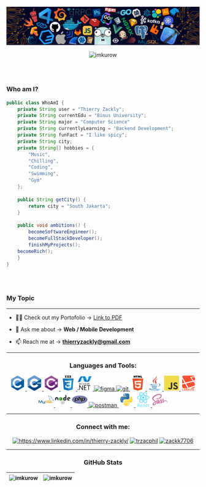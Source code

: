 ![Github Banner](https://github.com/Jaydeep-Yadav/Jaydeep-Yadav/blob/main/banner.png)
<p align="center"> <img src="https://komarev.com/ghpvc/?username=imkurow&label=Profile%20views&color=0e75b6&style=flat" alt="imkurow" /> </p>
<br><br>

### Who am I?

```java
public class WhoAmI {
    private String user = "Thierry Zackly";
    private String currentEdu = "Binus University";
    private String major = "Computer Science"
    private String currentlyLearning = "Backend Development";
    private String funFact = "I like spicy";
    private String city;
    private String[] hobbies = {
        "Music",
        "Chilling",
        "Coding",
        "Swimming", 
        "Gym"
    };

    public String getCity() {
        return city = "South Jakarta";
    }

    public void ambitions() {
        becomeSoftwareEngineer();
        becomeFullStackDeveloper();
        finishMyProjects();
	becomeRich();
    }
}
	
 ```
<br>

### My Topic
---

- 👨‍💻 Check out my Portofolio -> [Link to PDF](https://1drv.ms/b/c/be0b793a9414cfe7/ERMT66mzmzhJhYlgfCt4OdgBIKzylOK88Pai37-hznS5bw?e=X4uJJ2)

- 💬 Ask me about -> **Web / Mobile Development**

- 📫 Reach me at -> **thierryzackly@gmail.com**
  
---

<h3 align="center">Languages and Tools:</h3>
<p align="center"> <a href="https://www.cprogramming.com/" target="_blank" rel="noreferrer"> <img src="https://raw.githubusercontent.com/devicons/devicon/master/icons/c/c-original.svg" alt="c" width="40" height="40"/> </a> <a href="https://www.w3schools.com/cpp/" target="_blank" rel="noreferrer"> <img src="https://raw.githubusercontent.com/devicons/devicon/master/icons/cplusplus/cplusplus-original.svg" alt="cplusplus" width="40" height="40"/> </a> <a href="https://www.w3schools.com/cs/" target="_blank" rel="noreferrer"> <img src="https://raw.githubusercontent.com/devicons/devicon/master/icons/csharp/csharp-original.svg" alt="csharp" width="40" height="40"/> </a> <a href="https://www.w3schools.com/css/" target="_blank" rel="noreferrer"> <img src="https://raw.githubusercontent.com/devicons/devicon/master/icons/css3/css3-original-wordmark.svg" alt="css3" width="40" height="40"/> </a> <a href="https://dotnet.microsoft.com/" target="_blank" rel="noreferrer"> <img src="https://raw.githubusercontent.com/devicons/devicon/master/icons/dot-net/dot-net-original-wordmark.svg" alt="dotnet" width="40" height="40"/> </a> <a href="https://www.figma.com/" target="_blank" rel="noreferrer"> <img src="https://www.vectorlogo.zone/logos/figma/figma-icon.svg" alt="figma" width="40" height="40"/> </a> <a href="https://git-scm.com/" target="_blank" rel="noreferrer"> <img src="https://www.vectorlogo.zone/logos/git-scm/git-scm-icon.svg" alt="git" width="40" height="40"/> </a> <a href="https://www.w3.org/html/" target="_blank" rel="noreferrer"> <img src="https://raw.githubusercontent.com/devicons/devicon/master/icons/html5/html5-original-wordmark.svg" alt="html5" width="40" height="40"/> </a> <a href="https://www.java.com" target="_blank" rel="noreferrer"> <img src="https://raw.githubusercontent.com/devicons/devicon/master/icons/java/java-original.svg" alt="java" width="40" height="40"/> </a> <a href="https://developer.mozilla.org/en-US/docs/Web/JavaScript" target="_blank" rel="noreferrer"> <img src="https://raw.githubusercontent.com/devicons/devicon/master/icons/javascript/javascript-original.svg" alt="javascript" width="40" height="40"/> </a> <a href="https://laravel.com/" target="_blank" rel="noreferrer"> <img src="https://raw.githubusercontent.com/devicons/devicon/master/icons/laravel/laravel-plain-wordmark.svg" alt="laravel" width="40" height="40"/> </a> <a href="https://www.mysql.com/" target="_blank" rel="noreferrer"> <img src="https://raw.githubusercontent.com/devicons/devicon/master/icons/mysql/mysql-original-wordmark.svg" alt="mysql" width="40" height="40"/> </a> <a href="https://nodejs.org" target="_blank" rel="noreferrer"> <img src="https://raw.githubusercontent.com/devicons/devicon/master/icons/nodejs/nodejs-original-wordmark.svg" alt="nodejs" width="40" height="40"/> </a> <a href="https://www.php.net" target="_blank" rel="noreferrer"> <img src="https://raw.githubusercontent.com/devicons/devicon/master/icons/php/php-original.svg" alt="php" width="40" height="40"/> </a> <a href="https://postman.com" target="_blank" rel="noreferrer"> <img src="https://www.vectorlogo.zone/logos/getpostman/getpostman-icon.svg" alt="postman" width="40" height="40"/> </a> <a href="https://www.python.org" target="_blank" rel="noreferrer"> <img src="https://raw.githubusercontent.com/devicons/devicon/master/icons/python/python-original.svg" alt="python" width="40" height="40"/> </a> <a href="https://reactjs.org/" target="_blank" rel="noreferrer"> <img src="https://raw.githubusercontent.com/devicons/devicon/master/icons/react/react-original-wordmark.svg" alt="react" width="40" height="40"/> </a> <a href="https://sass-lang.com" target="_blank" rel="noreferrer"> <img src="https://raw.githubusercontent.com/devicons/devicon/master/icons/sass/sass-original.svg" alt="sass" width="40" height="40"/> </a> </p>

---

<h3 align="center">Connect with me:</h3>
<p align="center">
<a href="https://linkedin.com/in/https://www.linkedin.com/in/thierry-zackly/" target="blank"><img align="center" src="https://raw.githubusercontent.com/rahuldkjain/github-profile-readme-generator/master/src/images/icons/Social/linked-in-alt.svg" alt="https://www.linkedin.com/in/thierry-zackly/" height="30" width="40" /></a>
<a href="https://instagram.com/trzacphil" target="blank"><img align="center" src="https://raw.githubusercontent.com/rahuldkjain/github-profile-readme-generator/master/src/images/icons/Social/instagram.svg" alt="trzacphil" height="30" width="40" /></a>
<a href="https://discord.gg/zackk7706" target="blank"><img align="center" src="https://raw.githubusercontent.com/rahuldkjain/github-profile-readme-generator/master/src/images/icons/Social/discord.svg" alt="zackk7706" height="30" width="40" /></a>
</p>

---

<h3 align="center">GitHub Stats</h3>

<img align="center" src="https://github-readme-stats.vercel.app/api/top-langs?username=imkurow&show_icons=true&locale=en&layout=compact&theme=github_dark" alt="imkurow" > | <img src="https://github-readme-stats.vercel.app/api?username=imkurow&show_icons=true&locale=en&theme=github_dark" alt="imkurow" />
|---|---|

